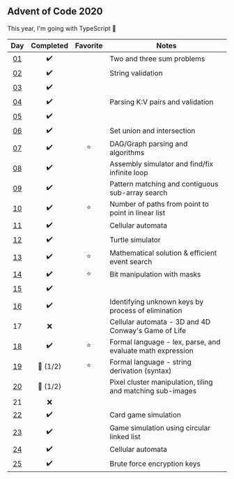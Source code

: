 ## Advent of Code 2020

This year, I'm going with TypeScript :tada:

|       Day        |      Completed       | Favorite | Notes                                                      |
| :--------------: | :------------------: | :------: | ---------------------------------------------------------- |
| [01](src/day-01) |  :heavy_check_mark:  |          | Two and three sum problems                                 |
| [02](src/day-02) |  :heavy_check_mark:  |          | String validation                                          |
| [03](src/day-03) |  :heavy_check_mark:  |          |                                                            |
| [04](src/day-04) |  :heavy_check_mark:  |          | Parsing K:V pairs and validation                           |
| [05](src/day-05) |  :heavy_check_mark:  |          |                                                            |
| [06](src/day-06) |  :heavy_check_mark:  |          | Set union and intersection                                 |
| [07](src/day-07) |  :heavy_check_mark:  |  :star:  | DAG/Graph parsing and algorithms                           |
| [08](src/day-08) |  :heavy_check_mark:  |          | Assembly simulator and find/fix infinite loop              |
| [09](src/day-09) |  :heavy_check_mark:  |          | Pattern matching and contiguous sub-array search           |
| [10](src/day-10) |  :heavy_check_mark:  |  :star:  | Number of paths from point to point in linear list         |
| [11](src/day-11) |  :heavy_check_mark:  |          | Cellular automata                                          |
| [12](src/day-12) |  :heavy_check_mark:  |          | Turtle simulator                                           |
| [13](src/day-13) |  :heavy_check_mark:  |  :star:  | Mathematical solution & efficient event search             |
| [14](src/day-14) |  :heavy_check_mark:  |  :star:  | Bit manipulation with masks                                |
| [15](src/day-15) |  :heavy_check_mark:  |          |                                                            |
| [16](src/day-16) |  :heavy_check_mark:  |          | Identifying unknown keys by process of elimination         |
|        17        |         :x:          |          | Cellular automata - 3D and 4D Conway's Game of Life        |
| [18](src/day-18) |  :heavy_check_mark:  |  :star:  | Formal language - lex, parse, and evaluate math expression |
| [19](src/day-19) | :construction: (1/2) |  :star:  | Formal language - string derivation (syntax)               |
| [20](src/day-20) | :construction: (1/2) |          | Pixel cluster manipulation, tiling and matching sub-images |
|        21        |         :x:          |          |                                                            |
| [22](src/day-22) |  :heavy_check_mark:  |          | Card game simulation                                       |
| [23](src/day-23) |  :heavy_check_mark:  |          | Game simulation using circular linked list                 |
| [24](src/day-24) |  :heavy_check_mark:  |          | Cellular automata                                          |
| [25](src/day-25) |  :heavy_check_mark:  |          | Brute force encryption keys                                |

